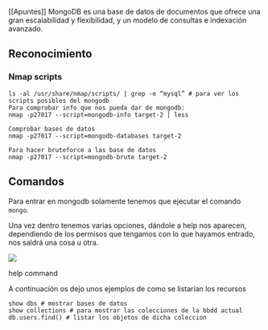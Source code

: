 [[Apuntes]]
MongoDB es una base de datos de documentos que ofrece una gran escalabilidad y flexibilidad, y un modelo de consultas e indexación avanzado.

## Reconocimiento

### Nmap scripts

```
ls -al /usr/share/nmap/scripts/ | grep -e “mysql” # para ver los scripts posibles del mongodb
Para comprobar info que nos pueda dar de mongodb:
nmap -p27017 --script=mongodb-info target-2 | less

Comprobar bases de datos
nmap -p27017 --script=mongodb-databases target-2

Para hacer bruteforce a las base de datos
nmap -p27017 --script=mongodb-brute target-2
```

## Comandos

Para entrar en mongodb solamente tenemos que ejecutar el comando `mongo`.

Una vez dentro tenemos varias opciones, dándole a help nos aparecen, dependiendo de los permisos que tengamos con lo que hayamos entrado, nos saldrá una cosa u otra.

![](https://j4ckie0x17.gitbook.io/~gitbook/image?url=https%3A%2F%2F1367155054-files.gitbook.io%2F%7E%2Ffiles%2Fv0%2Fb%2Fgitbook-x-prod.appspot.com%2Fo%2Fspaces%252FqCnBDYTntMpZLlwqTWcg%252Fuploads%252FZgFABLLfhXuE0mGqU7Fm%252Fimagen.png%3Falt%3Dmedia%26token%3D7795f3b9-063b-47c3-be55-7bbe65c4507f&width=768&dpr=4&quality=100&sign=c71ca388f3de007525fc83eb9f1b5e5f84114083b38b8962c72276c09f5aac72)

help command

A continuación os dejo unos ejemplos de como se listarían los recursos

```
show dbs # mostrar bases de datos
show collections # para mostrar las colecciones de la bbdd actual
db.users.find() # listar los objetos de dicha coleccion
```